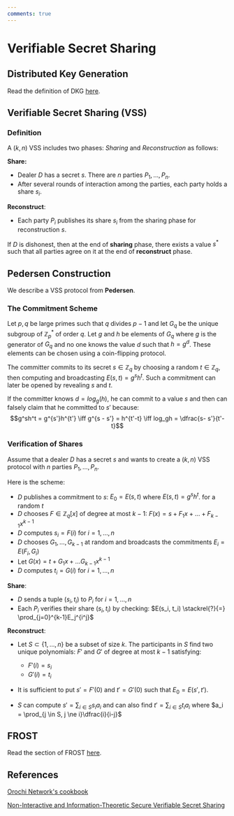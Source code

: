 ```yaml
---
comments: true
---
```

# Verifiable Secret Sharing

## Distributed Key Generation

Read the definition of DKG [here](./distributed_key_generation.md).

## Verifiable Secret Sharing (VSS)

### Definition

A $(k, n)$ VSS includes two phases: *Sharing* and *Reconstruction* as follows:

**Share:**

- Dealer $D$ has a secret $s$. There are $n$ parties $P_1,\dots,P_n$.
- After several rounds of interaction among the parties, each party holds a share $s_i$.

**Reconstruct**:

- Each party $P_i$ publishes its share $s_i$ from the sharing phase for reconstruction $s$.

If $D$ is dishonest, then at the end of **sharing** phase, there exists a value $s^*$ such that all parties agree on it at the end of
**reconstruct** phase.

## Pedersen Construction

We describe a VSS protocol from **Pedersen**.

### The Commitment Scheme

Let $p, q$ be large primes such that $q$ divides $p-1$ and let $G_q$ be the unique subgroup of $\mathbb{Z}^*_p$ of order $q$. Let $g$
and $h$ be elements of $G_q$ where $g$ is the generator of $G_q$ and no one knows the value $d$ such that $h = g^d$. These elements
can be chosen using a coin-flipping protocol.

The committer commits to its secret $s \in \mathbb{Z}_q$ by choosing a random $t \in \mathbb{Z}_q$, then computing and broadcasting
$E(s, t) = g^sh^t$. Such a commitment can later be opened by revealing $s$ and $t$.

If the committer knows $d = log_g(h)$, he can commit to a value $s$ and then can falsely claim that he committed to $s'$ because:
$$g^sh^t = g^{s'}h^{t'} \iff g^{s - s'} = h^{t'-t} \iff log_gh = \dfrac{s- s'}{t'-t}$$

### Verification of Shares

Assume that a dealer $D$ has a secret $s$ and wants to create a $(k,n)$ VSS protocol with $n$ parties $P_1,\dots, P_n$.

Here is the scheme:

- $D$ publishes a commitment to $s$: $E_0 = E(s, t)$ where $E(s, t) = g^sh^t$. for a random $t$
- $D$ chooses $F \in \mathbb{Z} _ q[x]$ of degree at most $k-1$: $F(x) = s + F _ 1x + \dots + F _ {k-1}x ^ {k-1}$
- $D$ computes $s_i = F(i)$ for $i = 1,\dots,n$
- $D$ chooses $G_1,\dots, G_{k-1}$ at random and broadcasts the commitments $E_i = E(F_i, G_i)$
- Let $G(x) = t + G_1x + \dots G_{k-1}x^{k-1}$
- $D$ computes $t_i = G(i)$ for $i = 1, \dots, n$

**Share**:

- $D$ sends a tuple $(s_i, t_i)$ to $P_i$ for $i = 1, \dots, n$
- Each $P_i$ verifies their share $(s_i, t_i)$ by checking: $E(s_i, t_i) \stackrel{?}{=} \prod_{j=0}^{k-1}E_j^{i^j}$

**Reconstruct**:

- Let $S \subset \lbrace 1,\dots,n \rbrace$ be a subset of size $k$. The participants in $S$ find two unique polynomials: $F'$ and
  $G'$ of degree at most $k-1$ satisfying:

  - $F'(i) = s_i$
  - $G'(i) = t_i$
- It is sufficient to put $s' = F'(0)$ and $t' = G'(0)$ such that $E_0 = E(s', t')$.
- $S$ can compute $s' = \sum_{i \in S}s_i a_i$  and can also find $t' = \sum_{i \in S}t_i a_i$ where
  $a_i = \prod_{j \in S, j \ne i}\dfrac{i}{i-j}$

## FROST

Read the section of FROST [here](./frost.md).

## References

[Orochi Network's cookbook](https://docs.orochi.network/dkg/verifiable-secret-sharing/pedersen-construction.html)

[Non-Interactive and Information-Theoretic Secure Verifiable Secret Sharing](https://link.springer.com/chapter/10.1007/3-540-46766-1_9)
